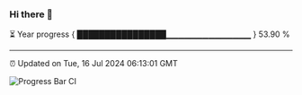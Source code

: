 ### Hi there 👋

⏳ Year progress { ████████████████▁▁▁▁▁▁▁▁▁▁▁▁▁▁ } 53.90 %

---

⏰ Updated on Tue, 16 Jul 2024 06:13:01 GMT

![Progress Bar CI](https://github.com/Shyam-Makwana/GitHub-Actions-Demo/workflows/Progress%20Bar%20CI/badge.svg)
